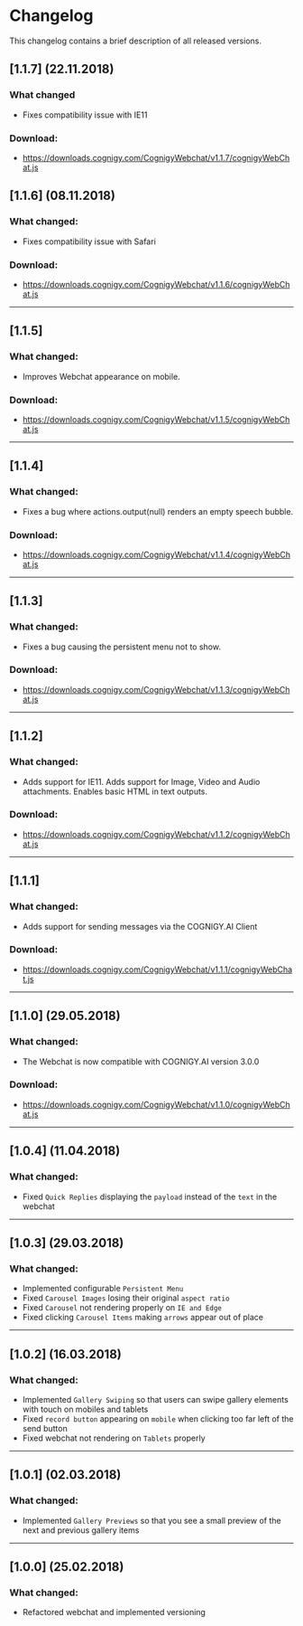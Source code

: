 # Changelog
This changelog contains a brief description of all released versions.

## [1.1.7] (22.11.2018)
### What changed
* Fixes compatibility issue with IE11

### Download:
* https://downloads.cognigy.com/CognigyWebchat/v1.1.7/cognigyWebChat.js

## [1.1.6] (08.11.2018)
### What changed:
* Fixes compatibility issue with Safari

### Download:
* https://downloads.cognigy.com/CognigyWebchat/v1.1.6/cognigyWebChat.js
---

## [1.1.5]
### What changed:
* Improves Webchat appearance on mobile.

### Download:
* https://downloads.cognigy.com/CognigyWebchat/v1.1.5/cognigyWebChat.js
---

## [1.1.4]
### What changed:
* Fixes a bug where actions.output(null) renders an empty speech bubble.

### Download:
* https://downloads.cognigy.com/CognigyWebchat/v1.1.4/cognigyWebChat.js
---

## [1.1.3]
### What changed:
* Fixes a bug causing the persistent menu not to show.

### Download:
* https://downloads.cognigy.com/CognigyWebchat/v1.1.3/cognigyWebChat.js
---

## [1.1.2]
### What changed:
* Adds support for IE11. Adds support for Image, Video and Audio attachments. Enables basic HTML in text outputs.

### Download:
* https://downloads.cognigy.com/CognigyWebchat/v1.1.2/cognigyWebChat.js
---

## [1.1.1]
### What changed:
* Adds support for sending messages via the COGNIGY.AI Client

### Download:
* https://downloads.cognigy.com/CognigyWebchat/v1.1.1/cognigyWebChat.js
---

## [1.1.0] (29.05.2018)
### What changed:
* The Webchat is now compatible with COGNIGY.AI version 3.0.0

### Download:
* https://downloads.cognigy.com/CognigyWebchat/v1.1.0/cognigyWebChat.js
---

## [1.0.4] (11.04.2018)
### What changed:
* Fixed ``Quick Replies`` displaying the ``payload`` instead of the ``text`` in the webchat
---

## [1.0.3] (29.03.2018)
### What changed:
* Implemented configurable ``Persistent Menu``
* Fixed ``Carousel Images`` losing their original ``aspect ratio``
* Fixed ``Carousel`` not rendering properly on ``IE and Edge``
* Fixed clicking ``Carousel Items`` making ``arrows`` appear out of place
---

## [1.0.2] (16.03.2018)
### What changed:
* Implemented ``Gallery Swiping`` so that users can swipe gallery elements with touch on mobiles and tablets
* Fixed ``record button`` appearing on ``mobile`` when clicking too far left of the send button
* Fixed webchat not rendering on ``Tablets`` properly
---

## [1.0.1] (02.03.2018)
### What changed:
* Implemented ``Gallery Previews`` so that you see a small preview of the next and previous gallery items
---

## [1.0.0] (25.02.2018)
### What changed:
* Refactored webchat and implemented versioning